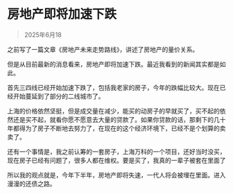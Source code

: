 # 房地产即将加速下跌
> 2025年6月18

之前写了一篇文章《房地产未来走势路线》，讲述了房地产的量价关系。

但是从目前最新的消息看来，房地产即将加速下跌。最近我看到的新闻其实都是如此。

首先三四线已经开始加速下跌了，包括我老家的房子，今年的跌幅比较大。现在已经开始蔓延到了部分的二线城市了。

上海的价格依然坚挺，但是成交量在减少，能买的动房子的早就买了，买不起的依然还是买不起，就看你愿不愿意去大量的贷款了。如果你贷款的话，那剩下的几十年都得为了房子不断地去努力了，在现在的这个经济环境下，已经不是个划算的卖卖了。

还有一个事情是，我之前认筹的一套房子，上海万科的一个项目，还好当时没买，现在房子已经有问题了，很多人都在维权。要是买了，我真的一辈子被套在里面了

所以我的观点就是，今年下半年，房地产即将失速，一代人将会被埋在里面。进入漫漫的还债之路。